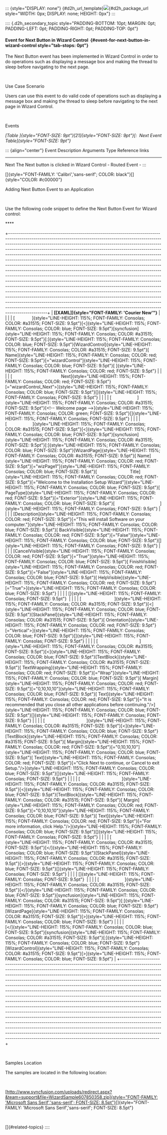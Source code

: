 ::: {style="DISPLAY: none"}
[](ms-xhelp:///?Id=d2h_url_template){#d2h_url_template}![](!package_url!){#d2h_package_url style="WIDTH: 0px; DISPLAY: none; HEIGHT: 0px"}
:::

:::: {.d2h_secondary_topic style="PADDING-BOTTOM: 10pt; MARGIN: 0pt; PADDING-LEFT: 0pt; PADDING-RIGHT: 0pt; PADDING-TOP: 0pt"}
#### Event for Next Button in Wizard Control  {#event-for-next-button-in-wizard-control style="tab-stops: 0pt"}

The Next Button event has been implemented in Wizard Control in order to do operations such as displaying a message box and making the thread to sleep before navigating to the next page.

 

Use Case Scenario

Users can use this event to do valid code of operations such as displaying a message box and making the thread to sleep before navigating to the next page in Wizard Control.

 

Events

*[Table ]{style="FONT-SIZE: 9pt"}[21]{style="FONT-SIZE: 9pt"}[:  Next Event Table]{style="FONT-SIZE: 9pt"}*

::: {align="center"}
  Event   Description                                    Arguments   Type           Reference links
  ------- ---------------------------------------------- ----------- -------------- -----------------
  Next    The Next button is clicked in Wizard Control   \-          Routed Event   \-
:::

[]{style="FONT-FAMILY: 'Calibri','sans-serif'; COLOR: black"}[]{style="COLOR: #c00000"} 

Adding Next Button Event to an Application

 

Use the following code snippet to define the Next Button Event for Wizard control:

**** 

+-------------------------------------------------------------------------------------------------------------------------------------------------------------------------------------------------------------------------------------------------------------------------------------------------------------------------------------------------------------------------------------------------------------------------------------------------------------------------------------------------------------------------------------------------------------------------------------------------------------------------------------------------------------------------------------------------------------------------------------------------------------------------------------------------------------------------------------------------------------------------------------------------------------------------------------------------------------------------------------------------------------------------------------------------------------------------------------------------------------------------------------------------------------------------------------------------------------------------------------+
| **[\[XAML\]]{style="FONT-FAMILY: 'Courier New'"}**                                                                                                                                                                                                                                                                                                                                                                                                                                                                                                                                                                                                                                                                                                                                                                                                                                                                                                                                                                                                                                                                                                                                                                                  |
|                                                                                                                                                                                                                                                                                                                                                                                                                                                                                                                                                                                                                                                                                                                                                                                                                                                                                                                                                                                                                                                                                                                                                                                                                                     |
| [              ]{style="LINE-HEIGHT: 115%; FONT-FAMILY: Consolas; COLOR: #a31515; FONT-SIZE: 9.5pt"}[\<]{style="LINE-HEIGHT: 115%; FONT-FAMILY: Consolas; COLOR: blue; FONT-SIZE: 9.5pt"}[syncfusion]{style="LINE-HEIGHT: 115%; FONT-FAMILY: Consolas; COLOR: #a31515; FONT-SIZE: 9.5pt"}[:]{style="LINE-HEIGHT: 115%; FONT-FAMILY: Consolas; COLOR: blue; FONT-SIZE: 9.5pt"}[WizardControl]{style="LINE-HEIGHT: 115%; FONT-FAMILY: Consolas; COLOR: #a31515; FONT-SIZE: 9.5pt"}[ Name]{style="LINE-HEIGHT: 115%; FONT-FAMILY: Consolas; COLOR: red; FONT-SIZE: 9.5pt"}[=\"wizardControl\"]{style="LINE-HEIGHT: 115%; FONT-FAMILY: Consolas; COLOR: blue; FONT-SIZE: 9.5pt"}[ ]{style="LINE-HEIGHT: 115%; FONT-FAMILY: Consolas; COLOR: red; FONT-SIZE: 9.5pt"}                                                                                                                                                                                                                                                                                                                                                                                                                                                                     |
|                                                                                                                                                                                                                                                                                                                                                                                                                                                                                                                                                                                                                                                                                                                                                                                                                                                                                                                                                                                                                                                                                                                                                                                                                                     |
| [                                        Next]{style="LINE-HEIGHT: 115%; FONT-FAMILY: Consolas; COLOR: red; FONT-SIZE: 9.5pt"}[=\"wizardControl_Next\"\>]{style="LINE-HEIGHT: 115%; FONT-FAMILY: Consolas; COLOR: blue; FONT-SIZE: 9.5pt"}[]{style="LINE-HEIGHT: 115%; FONT-FAMILY: Consolas; FONT-SIZE: 9.5pt"}                                                                                                                                                                                                                                                                                                                                                                                                                                                                                                                                                                                                                                                                                                                                                                                                                                                                                                                    |
|                                                                                                                                                                                                                                                                                                                                                                                                                                                                                                                                                                                                                                                                                                                                                                                                                                                                                                                                                                                                                                                                                                                                                                                                                                     |
| [                     ]{style="LINE-HEIGHT: 115%; FONT-FAMILY: Consolas; COLOR: #a31515; FONT-SIZE: 9.5pt"}[\<!\-- Welcome page \--\>]{style="LINE-HEIGHT: 115%; FONT-FAMILY: Consolas; COLOR: green; FONT-SIZE: 9.5pt"}[]{style="LINE-HEIGHT: 115%; FONT-FAMILY: Consolas; FONT-SIZE: 9.5pt"}                                                                                                                                                                                                                                                                                                                                                                                                                                                                                                                                                                                                                                                                                                                                                                                                                                                                                                                                      |
|                                                                                                                                                                                                                                                                                                                                                                                                                                                                                                                                                                                                                                                                                                                                                                                                                                                                                                                                                                                                                                                                                                                                                                                                                                     |
| [                     ]{style="LINE-HEIGHT: 115%; FONT-FAMILY: Consolas; COLOR: #a31515; FONT-SIZE: 9.5pt"}[\<]{style="LINE-HEIGHT: 115%; FONT-FAMILY: Consolas; COLOR: blue; FONT-SIZE: 9.5pt"}[syncfusion]{style="LINE-HEIGHT: 115%; FONT-FAMILY: Consolas; COLOR: #a31515; FONT-SIZE: 9.5pt"}[:]{style="LINE-HEIGHT: 115%; FONT-FAMILY: Consolas; COLOR: blue; FONT-SIZE: 9.5pt"}[WizardPage]{style="LINE-HEIGHT: 115%; FONT-FAMILY: Consolas; COLOR: #a31515; FONT-SIZE: 9.5pt"}[ Name]{style="LINE-HEIGHT: 115%; FONT-FAMILY: Consolas; COLOR: red; FONT-SIZE: 9.5pt"}[=\"wizPage1\"]{style="LINE-HEIGHT: 115%; FONT-FAMILY: Consolas; COLOR: blue; FONT-SIZE: 9.5pt"}[                           Title]{style="LINE-HEIGHT: 115%; FONT-FAMILY: Consolas; COLOR: red; FONT-SIZE: 9.5pt"}[=\"Welcome to the Installation Setup Wizard\"]{style="LINE-HEIGHT: 115%; FONT-FAMILY: Consolas; COLOR: blue; FONT-SIZE: 9.5pt"}[ PageType]{style="LINE-HEIGHT: 115%; FONT-FAMILY: Consolas; COLOR: red; FONT-SIZE: 9.5pt"}[=\"Exterior\"]{style="LINE-HEIGHT: 115%; FONT-FAMILY: Consolas; COLOR: blue; FONT-SIZE: 9.5pt"}[                                     ]{style="LINE-HEIGHT: 115%; FONT-FAMILY: Consolas; FONT-SIZE: 9.5pt"} |
|                                                                                                                                                                                                                                                                                                                                                                                                                                                                                                                                                                                                                                                                                                                                                                                                                                                                                                                                                                                                                                                                                                                                                                                                                                     |
| [Description]{style="LINE-HEIGHT: 115%; FONT-FAMILY: Consolas; COLOR: red; FONT-SIZE: 9.5pt"}[=\"This will install Software on your computer.\"]{style="LINE-HEIGHT: 115%; FONT-FAMILY: Consolas; COLOR: blue; FONT-SIZE: 9.5pt"}[ BackVisible]{style="LINE-HEIGHT: 115%; FONT-FAMILY: Consolas; COLOR: red; FONT-SIZE: 9.5pt"}[=\"False\"]{style="LINE-HEIGHT: 115%; FONT-FAMILY: Consolas; COLOR: blue; FONT-SIZE: 9.5pt"}[]{style="LINE-HEIGHT: 115%; FONT-FAMILY: Consolas; FONT-SIZE: 9.5pt"}                                                                                                                                                                                                                                                                                                                                                                                                                                                                                                                                                                                                                                                                                                                                  |
|                                                                                                                                                                                                                                                                                                                                                                                                                                                                                                                                                                                                                                                                                                                                                                                                                                                                                                                                                                                                                                                                                                                                                                                                                                     |
| [CancelVisible]{style="LINE-HEIGHT: 115%; FONT-FAMILY: Consolas; COLOR: red; FONT-SIZE: 9.5pt"}[=\"True\"]{style="LINE-HEIGHT: 115%; FONT-FAMILY: Consolas; COLOR: blue; FONT-SIZE: 9.5pt"}[ FinishVisible]{style="LINE-HEIGHT: 115%; FONT-FAMILY: Consolas; COLOR: red; FONT-SIZE: 9.5pt"}[=\"False\"]{style="LINE-HEIGHT: 115%; FONT-FAMILY: Consolas; COLOR: blue; FONT-SIZE: 9.5pt"}[ HelpVisible]{style="LINE-HEIGHT: 115%; FONT-FAMILY: Consolas; COLOR: red; FONT-SIZE: 9.5pt"}[=\"True\"\>]{style="LINE-HEIGHT: 115%; FONT-FAMILY: Consolas; COLOR: blue; FONT-SIZE: 9.5pt"}                                                                                                                                                                                                                                                                                                                                                                                                                                                                                                                                                                                                                                                |
|                                                                                                                                                                                                                                                                                                                                                                                                                                                                                                                                                                                                                                                                                                                                                                                                                                                                                                                                                                                                                                                                                                                                                                                                                                     |
| []{style="LINE-HEIGHT: 115%; FONT-FAMILY: Consolas; FONT-SIZE: 9.5pt"}                                                                                                                                                                                                                                                                                                                                                                                                                                                                                                                                                                                                                                                                                                                                                                                                                                                                                                                                                                                                                                                                                                                                                              |
|                                                                                                                                                                                                                                                                                                                                                                                                                                                                                                                                                                                                                                                                                                                                                                                                                                                                                                                                                                                                                                                                                                                                                                                                                                     |
| [                           ]{style="LINE-HEIGHT: 115%; FONT-FAMILY: Consolas; COLOR: #a31515; FONT-SIZE: 9.5pt"}[\<]{style="LINE-HEIGHT: 115%; FONT-FAMILY: Consolas; COLOR: blue; FONT-SIZE: 9.5pt"}[StackPanel]{style="LINE-HEIGHT: 115%; FONT-FAMILY: Consolas; COLOR: #a31515; FONT-SIZE: 9.5pt"}[ Orientation]{style="LINE-HEIGHT: 115%; FONT-FAMILY: Consolas; COLOR: red; FONT-SIZE: 9.5pt"}[=\"Vertical\"\>]{style="LINE-HEIGHT: 115%; FONT-FAMILY: Consolas; COLOR: blue; FONT-SIZE: 9.5pt"}[]{style="LINE-HEIGHT: 115%; FONT-FAMILY: Consolas; FONT-SIZE: 9.5pt"}                                                                                                                                                                                                                                                                                                                                                                                                                                                                                                                                                                                                                                                        |
|                                                                                                                                                                                                                                                                                                                                                                                                                                                                                                                                                                                                                                                                                                                                                                                                                                                                                                                                                                                                                                                                                                                                                                                                                                     |
| [                                  ]{style="LINE-HEIGHT: 115%; FONT-FAMILY: Consolas; COLOR: #a31515; FONT-SIZE: 9.5pt"}[\<]{style="LINE-HEIGHT: 115%; FONT-FAMILY: Consolas; COLOR: blue; FONT-SIZE: 9.5pt"}[TextBlock]{style="LINE-HEIGHT: 115%; FONT-FAMILY: Consolas; COLOR: #a31515; FONT-SIZE: 9.5pt"}[ TextWrapping]{style="LINE-HEIGHT: 115%; FONT-FAMILY: Consolas; COLOR: red; FONT-SIZE: 9.5pt"}[=\"Wrap\"]{style="LINE-HEIGHT: 115%; FONT-FAMILY: Consolas; COLOR: blue; FONT-SIZE: 9.5pt"}[ Margin]{style="LINE-HEIGHT: 115%; FONT-FAMILY: Consolas; COLOR: red; FONT-SIZE: 9.5pt"}[=\"0,10,10,10\"]{style="LINE-HEIGHT: 115%; FONT-FAMILY: Consolas; COLOR: blue; FONT-SIZE: 9.5pt"}[ Text]{style="LINE-HEIGHT: 115%; FONT-FAMILY: Consolas; COLOR: red; FONT-SIZE: 9.5pt"}[=\"It is recommended that you close all other applications before continuing.\"/\>]{style="LINE-HEIGHT: 115%; FONT-FAMILY: Consolas; COLOR: blue; FONT-SIZE: 9.5pt"}[]{style="LINE-HEIGHT: 115%; FONT-FAMILY: Consolas; FONT-SIZE: 9.5pt"}                                                                                                                                                                                                |
|                                                                                                                                                                                                                                                                                                                                                                                                                                                                                                                                                                                                                                                                                                                                                                                                                                                                                                                                                                                                                                                                                                                                                                                                                                     |
| [                                  ]{style="LINE-HEIGHT: 115%; FONT-FAMILY: Consolas; COLOR: #a31515; FONT-SIZE: 9.5pt"}[\<]{style="LINE-HEIGHT: 115%; FONT-FAMILY: Consolas; COLOR: blue; FONT-SIZE: 9.5pt"}[TextBlock]{style="LINE-HEIGHT: 115%; FONT-FAMILY: Consolas; COLOR: #a31515; FONT-SIZE: 9.5pt"}[ Margin]{style="LINE-HEIGHT: 115%; FONT-FAMILY: Consolas; COLOR: red; FONT-SIZE: 9.5pt"}[=\"0,10,10,10\"]{style="LINE-HEIGHT: 115%; FONT-FAMILY: Consolas; COLOR: blue; FONT-SIZE: 9.5pt"}[ Text]{style="LINE-HEIGHT: 115%; FONT-FAMILY: Consolas; COLOR: red; FONT-SIZE: 9.5pt"}[=\"Click Next to continue, or Cancel to exit Setup.\"/\>]{style="LINE-HEIGHT: 115%; FONT-FAMILY: Consolas; COLOR: blue; FONT-SIZE: 9.5pt"}[]{style="LINE-HEIGHT: 115%; FONT-FAMILY: Consolas; FONT-SIZE: 9.5pt"}                                                                                                                                                                                                                                                                                                                                                                                                                     |
|                                                                                                                                                                                                                                                                                                                                                                                                                                                                                                                                                                                                                                                                                                                                                                                                                                                                                                                                                                                                                                                                                                                                                                                                                                     |
| [                                  ]{style="LINE-HEIGHT: 115%; FONT-FAMILY: Consolas; COLOR: #a31515; FONT-SIZE: 9.5pt"}[\<]{style="LINE-HEIGHT: 115%; FONT-FAMILY: Consolas; COLOR: blue; FONT-SIZE: 9.5pt"}[TextBlock]{style="LINE-HEIGHT: 115%; FONT-FAMILY: Consolas; COLOR: #a31515; FONT-SIZE: 9.5pt"}[ Margin]{style="LINE-HEIGHT: 115%; FONT-FAMILY: Consolas; COLOR: red; FONT-SIZE: 9.5pt"}[=\"0,10,10,10\"]{style="LINE-HEIGHT: 115%; FONT-FAMILY: Consolas; COLOR: blue; FONT-SIZE: 9.5pt"}[ Text]{style="LINE-HEIGHT: 115%; FONT-FAMILY: Consolas; COLOR: red; FONT-SIZE: 9.5pt"}[=\"For more information, click Help.\"/\>]{style="LINE-HEIGHT: 115%; FONT-FAMILY: Consolas; COLOR: blue; FONT-SIZE: 9.5pt"}[]{style="LINE-HEIGHT: 115%; FONT-FAMILY: Consolas; FONT-SIZE: 9.5pt"}                                                                                                                                                                                                                                                                                                                                                                                                                                    |
|                                                                                                                                                                                                                                                                                                                                                                                                                                                                                                                                                                                                                                                                                                                                                                                                                                                                                                                                                                                                                                                                                                                                                                                                                                     |
| [                           ]{style="LINE-HEIGHT: 115%; FONT-FAMILY: Consolas; COLOR: #a31515; FONT-SIZE: 9.5pt"}[\</]{style="LINE-HEIGHT: 115%; FONT-FAMILY: Consolas; COLOR: blue; FONT-SIZE: 9.5pt"}[StackPanel]{style="LINE-HEIGHT: 115%; FONT-FAMILY: Consolas; COLOR: #a31515; FONT-SIZE: 9.5pt"}[\>]{style="LINE-HEIGHT: 115%; FONT-FAMILY: Consolas; COLOR: blue; FONT-SIZE: 9.5pt"}[]{style="LINE-HEIGHT: 115%; FONT-FAMILY: Consolas; FONT-SIZE: 9.5pt"}                                                                                                                                                                                                                                                                                                                                                                                                                                                                                                                                                                                                                                                                                                                                                                  |
|                                                                                                                                                                                                                                                                                                                                                                                                                                                                                                                                                                                                                                                                                                                                                                                                                                                                                                                                                                                                                                                                                                                                                                                                                                     |
| []{style="LINE-HEIGHT: 115%; FONT-FAMILY: Consolas; FONT-SIZE: 9.5pt"}                                                                                                                                                                                                                                                                                                                                                                                                                                                                                                                                                                                                                                                                                                                                                                                                                                                                                                                                                                                                                                                                                                                                                              |
|                                                                                                                                                                                                                                                                                                                                                                                                                                                                                                                                                                                                                                                                                                                                                                                                                                                                                                                                                                                                                                                                                                                                                                                                                                     |
| [                     ]{style="LINE-HEIGHT: 115%; FONT-FAMILY: Consolas; COLOR: #a31515; FONT-SIZE: 9.5pt"}[\</]{style="LINE-HEIGHT: 115%; FONT-FAMILY: Consolas; COLOR: blue; FONT-SIZE: 9.5pt"}[syncfusion]{style="LINE-HEIGHT: 115%; FONT-FAMILY: Consolas; COLOR: #a31515; FONT-SIZE: 9.5pt"}[:]{style="LINE-HEIGHT: 115%; FONT-FAMILY: Consolas; COLOR: blue; FONT-SIZE: 9.5pt"}[WizardPage]{style="LINE-HEIGHT: 115%; FONT-FAMILY: Consolas; COLOR: #a31515; FONT-SIZE: 9.5pt"}[\>]{style="LINE-HEIGHT: 115%; FONT-FAMILY: Consolas; COLOR: blue; FONT-SIZE: 9.5pt"}                                                                                                                                                                                                                                                                                                                                                                                                                                                                                                                                                                                                                                                          |
|                                                                                                                                                                                                                                                                                                                                                                                                                                                                                                                                                                                                                                                                                                                                                                                                                                                                                                                                                                                                                                                                                                                                                                                                                                     |
|                           [\</]{style="LINE-HEIGHT: 115%; FONT-FAMILY: Consolas; COLOR: blue; FONT-SIZE: 9.5pt"}[syncfusion]{style="LINE-HEIGHT: 115%; FONT-FAMILY: Consolas; COLOR: #a31515; FONT-SIZE: 9.5pt"}[:]{style="LINE-HEIGHT: 115%; FONT-FAMILY: Consolas; COLOR: blue; FONT-SIZE: 9.5pt"}[WizardControl]{style="LINE-HEIGHT: 115%; FONT-FAMILY: Consolas; COLOR: #a31515; FONT-SIZE: 9.5pt"}[\>]{style="LINE-HEIGHT: 115%; FONT-FAMILY: Consolas; COLOR: blue; FONT-SIZE: 9.5pt"}                                                                                                                                                                                                                                                                                                                                                                                                                                                                                                                                                                                                                                                                                                                                        |
+-------------------------------------------------------------------------------------------------------------------------------------------------------------------------------------------------------------------------------------------------------------------------------------------------------------------------------------------------------------------------------------------------------------------------------------------------------------------------------------------------------------------------------------------------------------------------------------------------------------------------------------------------------------------------------------------------------------------------------------------------------------------------------------------------------------------------------------------------------------------------------------------------------------------------------------------------------------------------------------------------------------------------------------------------------------------------------------------------------------------------------------------------------------------------------------------------------------------------------------+

 

Samples Location

The samples are located in the following location:

 

[[http://www.syncfusion.com/uploads/redirect.aspx?&team=support&file=WizardSample607850358.zip]{style="FONT-FAMILY: 'Microsoft Sans Serif','sans-serif'; FONT-SIZE: 8.5pt"}](http://www.syncfusion.com/uploads/redirect.aspx?&team=support&file=WizardSample607850358.zip)[]{style="FONT-FAMILY: 'Microsoft Sans Serif','sans-serif'; FONT-SIZE: 8.5pt"}

 

[]{#related-topics}
::::
